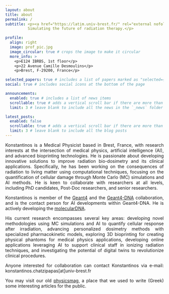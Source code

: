 ```yaml
---
layout: about
title: about
permalink: /
subtitle: <p><a href="https://latim.univ-brest.fr/" rel="external nofollow noopener" target="_blank">LaTIM</a>, INSERM, University of Brest, France. 
          Simulating the future of radiation therapy.</p>

profile:
  align: right
  image: prof_pic.jpg
  image_circular: true # crops the image to make it circular
  more_info: >
    <p>E124 IBRBS, 1st floor</p> 
    <p>22 Avenue Camille Desmoulins</p> 
    <p>Brest, F-29200, France</p>

selected_papers: true # includes a list of papers marked as "selected={true}"
social: true # includes social icons at the bottom of the page

announcements:
  enabled: true # includes a list of news items
  scrollable: true # adds a vertical scroll bar if there are more than 3 news items
  limit: 3 # leave blank to include all the news in the `_news` folder

latest_posts:
  enabled: false
  scrollable: true # adds a vertical scroll bar if there are more than 3 new posts items
  limit: 3 # leave blank to include all the blog posts
---
```


<div style="text-align: justify;">
  <p>Konstantinos is a Medical Physicist based in Brest, France, with research interests at the intersection of medical physics, artificial intelligence (AI), and advanced bioprinting technologies. He is passionate about developing innovative solutions to improve radiation bio-dosimetry and its clinical applications. Specifically, he has been working on the consequences of radiation to living matter using computational techniques, focusing on the quantification of cellular damage through Monte Carlo (MC) simulations and AI methods. He is keen to collaborate with researchers at all levels, including PhD candidates, Post-Doc researchers, and senior researchers.</p>
          
  <p>Konstantinos is member of the <a href="https://geant4.web.cern.ch/" rel="external nofollow noopener" target="_blank">Geant4</a> and the <a href="http://geant4-dna.org/" rel="external nofollow noopener" target="_blank">Geant4-DNA</a> collaboration, and is the contact person for AI developments within Geant4-DNA. He is actively developing the <a href="http://moleculardna.org/" rel="external nofollow noopener" target="_blank">molecularDNA</a>.</p>
          
  <p>His current research encompasses several key areas: developing novel methodologies using MC simulations and AI to quantify cellular response after irradiation, advancing personalized dosimetry methods with specialized pharmacokinetic models, exploring 3D bioprinting for creating physical phantoms for medical physics applications, developing online applications leveraging AI to support clinical staff in ionizing radiation techniques, and investigating the potential of digital twins to revolutionize clinical procedures.</p>
          
  <p>Anyone interested for collaboration can contact Konstantinos via e-mail: konstantinos.chatzipapas[at]univ-brest.fr</p>
          
  <p>You may visit our old <a href="https://physicsfeed.blogspot.com" rel="external nofollow noopener" target="_blank">physicsmag</a>, a place that we used to write (Greek) some interesting articles for the public.</p>
</div>
